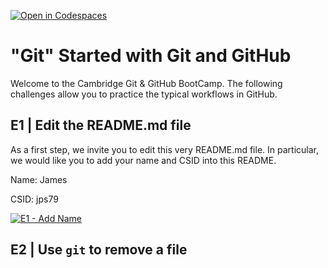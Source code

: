 [![Open in Codespaces](https://classroom.github.com/assets/launch-codespace-2972f46106e565e64193e422d61a12cf1da4916b45550586e14ef0a7c637dd04.svg)](https://classroom.github.com/open-in-codespaces?assignment_repo_id=20849501)
# "Git" Started with Git and GitHub

Welcome to the Cambridge Git & GitHub BootCamp. The following challenges allow
you to practice the typical workflows in GitHub.

## E1 | Edit the README.md file

As a first step, we invite you to edit this very README.md file. In particular,
we would like you to add your name and CSID into this README.

Name: James  

CSID: jps79

[![E1 - Add Name](https://github.com/cambridge-bootcamp/git-started/actions/workflows/e1-add-name.yml/badge.svg)](https://github.com/cambridge-bootcamp/git-started/actions/workflows/e1-add-name.yml)

## E2 | Use `git` to remove a file
